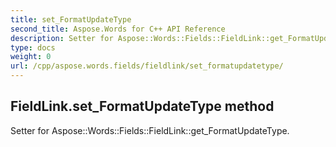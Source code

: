 ```yaml
---
title: set_FormatUpdateType
second_title: Aspose.Words for C++ API Reference
description: Setter for Aspose::Words::Fields::FieldLink::get_FormatUpdateType. 
type: docs
weight: 0
url: /cpp/aspose.words.fields/fieldlink/set_formatupdatetype/
---
```

## FieldLink.set_FormatUpdateType method


Setter for Aspose::Words::Fields::FieldLink::get_FormatUpdateType. 

